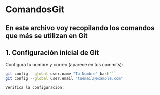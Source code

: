 # ComandosGit
En este archivo voy recopilando los comandos que más se utilizan en Git
---

## 1. Configuración inicial de Git
Configura tu nombre y correo (aparece en tus commits):

```bash
git config --global user.name "Tu Nombre" bash```
git config --global user.email "tuemail@example.com"

Verifica la configuración:

